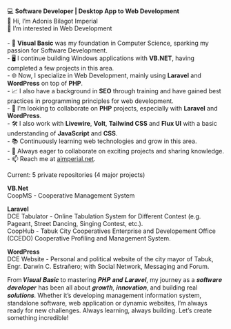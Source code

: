 💻 <strong>Software Developer | Desktop App to Web Development</strong>
<br>👋 Hi, I’m Adonis Bilagot Imperial
<br>💞️ I’m interested in Web Development<br>
<br>- 🌱 <strong>Visual Basic</strong> was my foundation in Computer Science, sparking my passion for Software Development.
<br>- 🖥️ I continue building Windows applications with <strong>VB.NET</strong>, having completed a few projects in this area.
<br>- 🌐 Now, I specialize in Web Development, mainly using <strong>Laravel</strong> and <strong>WordPress</strong> on top of <strong>PHP</strong>.
<br>- 📈 I also have a background in <strong>SEO</strong> through training and have gained best practices in programming principles for web development.
<br>- 👀 I’m looking to collaborate on <strong>PHP</strong> projects, especially with <strong>Laravel</strong> and <strong>WordPress</strong>.
<br>- 🛠️ I also work with <strong>Livewire</strong>, <strong>Volt</strong>, <strong>Tailwind CSS</strong> and <strong>Flux UI</strong> with a basic understanding of <strong>JavaScript</strong> and <strong>CSS</strong>. 
<br>- 📚 Continuously learning web technologies and grow in this area.
<br>- 🚀 Always eager to collaborate on exciting projects and sharing knowledge.
<br>- 📫 Reach me at <a href="https://www.facebook.com/aimperial.net">aimperial.net</a>.

Current: 5 private repositories (4 major projects)

<strong>VB.Net</strong>
<br>CoopMS - Cooperative Management System

<strong>Laravel</strong>
<br>DCE Tabulator - Online Tabulation System for Different Contest (e.g. Pageant, Street Dancing, Singing Contest, etc.).
<br>CoopHub - Tabuk City Cooperatives Enterprise and Developement Office (CCEDO) Cooperative Profiling and Management System.

<strong>WordPress</strong>
<br>DCE Website - Personal and political website of the city mayor of Tabuk, Engr. Darwin C. Estrañero; with Social Network, Messaging and Forum.

From 𝑽𝒊𝒔𝒖𝒂𝒍 𝑩𝒂𝒔𝒊𝒄 to mastering 𝑷𝑯𝑷 𝒂𝒏𝒅 𝑳𝒂𝒓𝒂𝒗𝒆𝒍, my journey as a 𝒔𝒐𝒇𝒕𝒘𝒂𝒓𝒆 𝒅𝒆𝒗𝒆𝒍𝒐𝒑𝒆𝒓 has been all about 𝒈𝒓𝒐𝒘𝒕𝒉, 𝒊𝒏𝒏𝒐𝒗𝒂𝒕𝒊𝒐𝒏, and building real 𝒔𝒐𝒍𝒖𝒕𝒊𝒐𝒏𝒔. Whether it’s developing management information system, standalone software, web application or dynamic websites, I’m always ready for new challenges.
Always learning, always building. Let’s create something incredible!

<!---
Adonis1120/Adonis1120 is a ✨ special ✨ repository because its `README.md` (this file) appears on your GitHub profile.
You can click the Preview link to take a look at your changes.
--->
